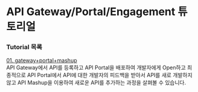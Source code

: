 # API Gateway/Portal/Engagement 튜토리얼  
  
  
### Tutorial 목록  
[01. gateway+portal+mashup](https://github.com/SoftwareAG-Korea/tutorials/tree/master/wmio/api/gateway%2Bportal%2Bmashup)  
    API Gateway에서 API를 등록하고 API Portal을 배포하여 개발자에게 Open하고 최종적으로 API Portal에서 API에 대한 개발자의 피드백을 받아서 API를 새로 개발하지 않고 API Mashup을 이용하여 새로운 API를 추가하는 과정을 살펴볼 수 있습니다.  
  
  

